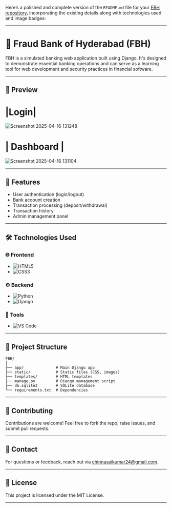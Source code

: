 Here’s a   polished and complete version of the `README.md` file for your [FBH repository](https://github.com/SaiKumarchinna19/FBH), incorporating the existing details along with technologies used and image badges:

---

# 🏦 Fraud Bank of Hyderabad (FBH)

FBH is a simulated banking web application built using Django. It's designed to demonstrate essential banking operations and can serve as a learning tool for web development and security practices in financial software.

---

## 📸 Preview

<h1>|Login|</h1>

![Screenshot 2025-04-16 131248](https://github.com/user-attachments/assets/4c413f6d-c23e-4fe5-90a1-441103ea75c2)
<h1>| Dashboard |</h1>

![Screenshot 2025-04-16 131104](https://github.com/user-attachments/assets/ef2cab13-4a5a-48a0-b6c9-7073de10d82a)


---

## 🚀 Features

- User authentication (login/logout)
- Bank account creation
- Transaction processing (deposit/withdrawal)
- Transaction history
- Admin management panel

---

## 🛠️ Technologies Used

### 🌐 Frontend

- ![HTML5](https://img.shields.io/badge/HTML5-E34F26?logo=html5&logoColor=white)
- ![CSS3](https://img.shields.io/badge/CSS3-1572B6?logo=css3&logoColor=white)

### ⚙️ Backend

- ![Python](https://img.shields.io/badge/Python-3776AB?logo=python&logoColor=white)
- ![Django](https://img.shields.io/badge/Django-092E20?logo=django&logoColor=white)

### 🧰 Tools

- ![VS Code](https://img.shields.io/badge/VS%20Code-007ACC?logo=visualstudiocode&logoColor=white)

---

## 📂 Project Structure

```
FBH/
│
├── app/              # Main Django app
├── static/           # Static files (CSS, images)
├── templates/        # HTML templates
├── manage.py         # Django management script
├── db.sqlite3        # SQLite database
└── requirements.txt  # Dependencies
```

---

## 🙌 Contributing

Contributions are welcome! Feel free to fork the repo, raise issues, and submit pull requests.

---

## 📧 Contact

For questions or feedback, reach out via chinnasaikumar24@gmail.com.

---

## 📜 License

This project is licensed under the MIT License.

---



